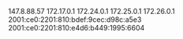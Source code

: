 147.8.88.57 172.17.0.1 172.24.0.1 172.25.0.1 172.26.0.1 2001:ce0:2201:810:bdef:9cec:d98c:a5e3 2001:ce0:2201:810:e4d6:b449:1995:6604
